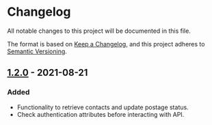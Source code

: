 # Changelog
All notable changes to this project will be documented in this file.

The format is based on [Keep a Changelog](https://keepachangelog.com/en/1.0.0/),
and this project adheres to [Semantic Versioning](https://semver.org/spec/v2.0.0.html).

## [1.2.0] - 2021-08-21

### Added
- Functionality to retrieve contacts and update postage status.
- Check authentication attributes before interacting with API.

[1.2.0]: https://github.com/mujde-aze/nt-postman-dt-proxy/compare/v1.2.0...HEAD
